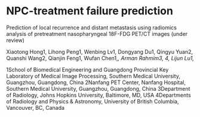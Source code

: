 # NPC-treatment failure prediction

Prediction of local recurrence and distant metastasis using radiomics analysis of pretreatment nasopharyngeal 18F-FDG PET/CT images (under review)

Xiaotong Hong1, Lihong Peng1, Wenbing Lv1, Dongyang Du1, Qingyu Yuan2, Quanshi Wang2, Qianjin Feng1, Wufan Chen1,*, Arman Rahmim3, 4, Lijun Lu1,*

1School of Biomedical Engineering and Guangdong Provincial Key Laboratory of Medical Image Processing, Southern Medical University, Guangzhou, Guangdong, China
2Nanfang PET Center, Nanfang Hospital, Southern Medical University, Guangzhou, Guangdong, China
3Department of Radiology, Johns Hopkins University, Baltimore, MD, USA
4Departments of Radiology and Physics & Astronomy, University of British Columbia, Vancouver, BC, Canada
